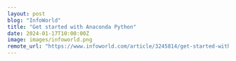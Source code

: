 ```yaml
---
layout: post
blog: "InfoWorld"
title: "Get started with Anaconda Python"
date: 2024-01-17T10:00:00Z
image: images/infoworld.png
remote_url: "https://www.infoworld.com/article/3245814/get-started-with-anaconda-python.html#tk.rss_applicationdevelopment"
---
```


